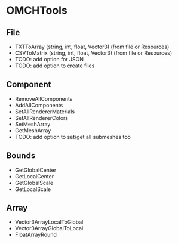 # OMCHTools



## File

- TXTToArray (string, int, float, Vector3) (from file or Resources)
- CSVToMatrix (string, int, float, Vector3) (from file or Resources)
- TODO: add option for JSON
- TODO: add option to create files



## Component

- RemoveAllComponents
- AddAllComponents
- SetAllRendererMaterials
- SetAllRendererColors
- SetMeshArray
- GetMeshArray
- TODO: add option to set/get all submeshes too



## Bounds

- GetGlobalCenter
- GetLocalCenter
- GetGlobalScale
- GetLocalScale



## Array

- Vector3ArrayLocalToGlobal
- Vector3ArrayGlobalToLocal
- FloatArrayRound
